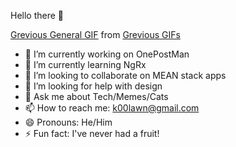 Hello there 👋

<div class="tenor-gif-embed" data-postid="11406339" data-share-method="host" data-width="100%" data-aspect-ratio="2.3974358974358974"><a href="https://tenor.com/view/grevious-general-kenobi-star-wars-gif-11406339">Grevious General GIF</a> from <a href="https://tenor.com/search/grevious-gifs">Grevious GIFs</a></div><script type="text/javascript" async src="https://tenor.com/embed.js"></script>

- 🔭 I’m currently working on OnePostMan
- 🌱 I’m currently learning NgRx
- 👯 I’m looking to collaborate on MEAN stack apps
- 🤔 I’m looking for help with design
- 💬 Ask me about Tech/Memes/Cats
- 📫 How to reach me: k00lawn@gmail.com
- 😄 Pronouns: He/Him
- ⚡ Fun fact: I've never had a fruit!

